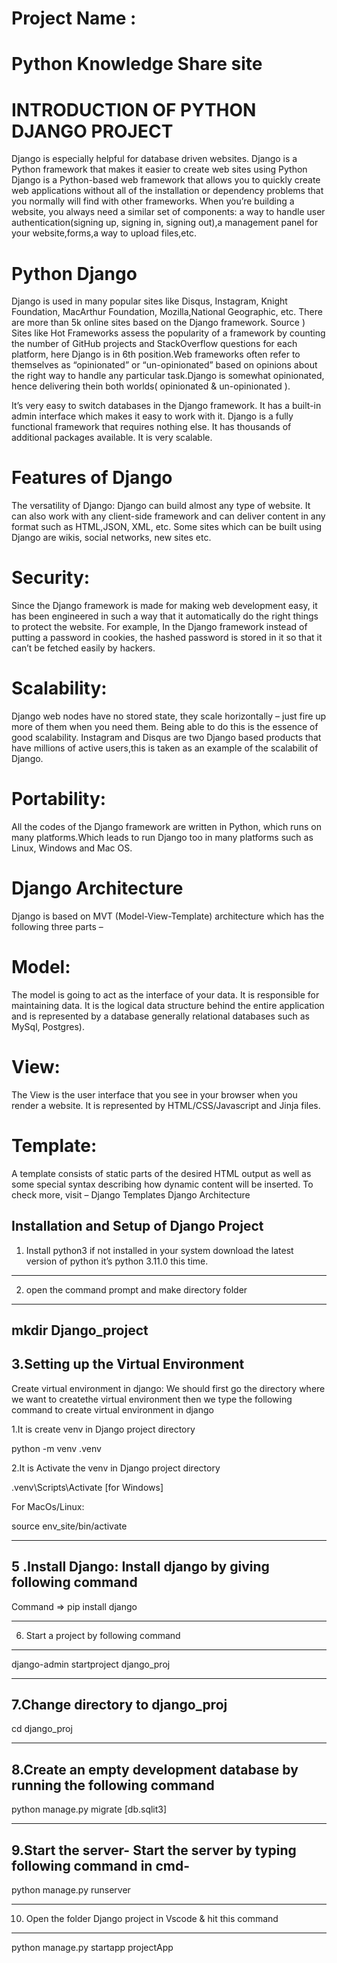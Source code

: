 

# Project Name : 
# Python Knowledge Share site
				


# INTRODUCTION OF PYTHON DJANGO PROJECT 

Django is especially helpful for database driven websites.
Django is a Python framework that makes it easier to create web sites using Python
Django is a Python-based web framework that allows you to quickly 
create web applications without all of the installation or dependency 
problems that you normally will find with other frameworks. 
When you’re building a website, you always need a similar set of
components: a way to handle user authentication(signing up, signing in, 
signing out),a management panel for your website,forms,a way to upload 
files,etc.

# Python Django

Django is used in many popular sites like Disqus, Instagram, Knight 
Foundation, MacArthur Foundation, Mozilla,National Geographic, etc. 
There are more than 5k online sites based on the Django framework.
Source ) Sites like Hot Frameworks assess the popularity of a framework 
by counting the number of GitHub projects and StackOverflow questions for
each platform, here Django is in 6th position.Web frameworks often refer
to themselves as “opinionated” or “un-opinionated” based on opinions about 
the right way to handle any particular task.Django is somewhat opinionated, 
hence delivering thein both worlds( opinionated & un-opinionated ).



It’s very easy to switch databases in the Django framework.
It has a built-in admin interface which makes it easy to work with it.
Django is a fully functional framework that requires nothing else.
It has thousands of additional packages available.
It is very scalable.

# Features of Django

The versatility of Django: Django can build almost any type of website. 
It can also work with any client-side framework and can deliver content 
in any format such as HTML,JSON, XML, etc. Some sites which can be built 
using Django are wikis, social networks, new sites etc.


# Security:
Since the Django framework is made for making web development easy,
it has been engineered in such a way that it automatically do the right things
to protect the website. 
For example, In the Django framework instead of putting a password in cookies, 
the hashed password is stored in it so that 
it can’t be fetched easily by hackers.



# Scalability:
Django web nodes have no stored state, they scale horizontally – 
just fire up more of them when you need them. Being able to do this is the 
essence of good scalability. Instagram and Disqus are two Django based products
that have millions of active users,this is taken as an example of the scalabilit
of Django.

# Portability:
All the codes of the Django framework are written in Python, which 
runs on many platforms.Which leads to run Django too in many platforms such as
Linux, Windows and Mac OS.

# Django Architecture

Django is based on MVT (Model-View-Template) architecture which has the 
following three parts –

# Model:
The model is going to act as the interface of your data. It is 
responsible for maintaining data. It is the logical data structure behind 
the entire application and is represented by a database
generally relational databases such as MySql, Postgres).

# View: 
The View is the user interface that you see in your browser when 
you render a website. It is represented by HTML/CSS/Javascript and Jinja files.

# Template:
A template consists of static parts of the desired HTML output as well as some special 
syntax describing how dynamic content will be inserted. To check more, visit – Django Templates
Django Architecture



Installation and Setup of Django Project
--------------------------------------------------------------------
1. Install python3 if not installed in your system 
 download the latest version of python it’s python 3.11.0 this time.
--------------------------------------------------------------------
2. open the command prompt and make directory folder
------------------------------------------------------------------------------------

 mkdir Django_project
--------------------------------------------------------------------
3.Setting up the Virtual Environment
--------------------------------------------------------------------
 Create virtual environment in django: We should first go the directory
 where we want to createthe virtual environment then we type the following 
 command to create virtual environment in django
 
 1.It is create venv in Django project directory
 
 python -m venv .venv
 
 2.It is Activate the venv in Django project directory
 
 .venv\Scripts\Activate [for Windows]
 
 For MacOs/Linux:
 
 source env_site/bin/activate
 
--------------------------------------------------------------------
5 .Install Django: Install django by giving following command
--------------------------------------------------------------------

 Command => pip install django
 
--------------------------------------------------------------------
6. Start a project by following command
--------------------------------------------------------------------

 django-admin startproject django_proj
 
----------------------------------
7.Change directory to django_proj
----------------------------------

 cd django_proj
 
--------------------------------------------------------------------
8.Create an empty development database by running the following command 
--------------------------------------------------------------------

 python manage.py migrate [db.sqlit3]
 
--------------------------------------------------------------------
9.Start the server- Start the server by typing following command in cmd-
--------------------------------------------------------------------

 python manage.py runserver
 
--------------------------------------------------------------------
10. Open the folder Django project in Vscode & hit this command
--------------------------------------------------------------------

 python manage.py startapp projectApp









